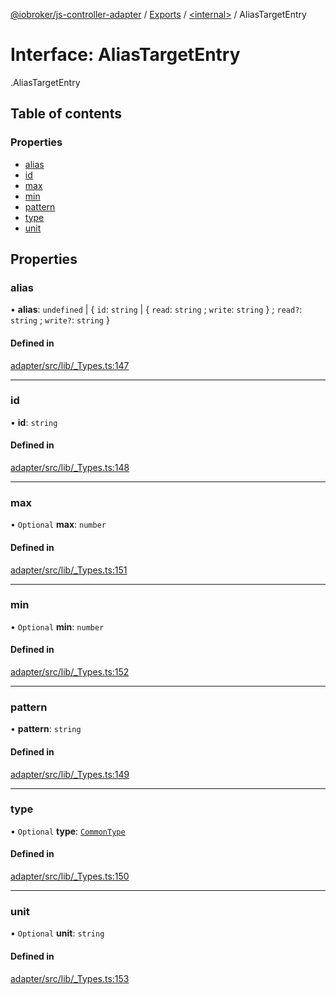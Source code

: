 [@iobroker/js-controller-adapter](../README.md) / [Exports](../modules.md) / [<internal\>](../modules/internal_.md) / AliasTargetEntry

# Interface: AliasTargetEntry

[<internal>](../modules/internal_.md).AliasTargetEntry

## Table of contents

### Properties

- [alias](internal_.AliasTargetEntry.md#alias)
- [id](internal_.AliasTargetEntry.md#id)
- [max](internal_.AliasTargetEntry.md#max)
- [min](internal_.AliasTargetEntry.md#min)
- [pattern](internal_.AliasTargetEntry.md#pattern)
- [type](internal_.AliasTargetEntry.md#type)
- [unit](internal_.AliasTargetEntry.md#unit)

## Properties

### alias

• **alias**: `undefined` \| { `id`: `string` \| { `read`: `string` ; `write`: `string`  } ; `read?`: `string` ; `write?`: `string`  }

#### Defined in

[adapter/src/lib/_Types.ts:147](https://github.com/ioBroker/ioBroker.js-controller/blob/5d3ad273/packages/adapter/src/lib/_Types.ts#L147)

___

### id

• **id**: `string`

#### Defined in

[adapter/src/lib/_Types.ts:148](https://github.com/ioBroker/ioBroker.js-controller/blob/5d3ad273/packages/adapter/src/lib/_Types.ts#L148)

___

### max

• `Optional` **max**: `number`

#### Defined in

[adapter/src/lib/_Types.ts:151](https://github.com/ioBroker/ioBroker.js-controller/blob/5d3ad273/packages/adapter/src/lib/_Types.ts#L151)

___

### min

• `Optional` **min**: `number`

#### Defined in

[adapter/src/lib/_Types.ts:152](https://github.com/ioBroker/ioBroker.js-controller/blob/5d3ad273/packages/adapter/src/lib/_Types.ts#L152)

___

### pattern

• **pattern**: `string`

#### Defined in

[adapter/src/lib/_Types.ts:149](https://github.com/ioBroker/ioBroker.js-controller/blob/5d3ad273/packages/adapter/src/lib/_Types.ts#L149)

___

### type

• `Optional` **type**: [`CommonType`](../modules/internal_.md#commontype)

#### Defined in

[adapter/src/lib/_Types.ts:150](https://github.com/ioBroker/ioBroker.js-controller/blob/5d3ad273/packages/adapter/src/lib/_Types.ts#L150)

___

### unit

• `Optional` **unit**: `string`

#### Defined in

[adapter/src/lib/_Types.ts:153](https://github.com/ioBroker/ioBroker.js-controller/blob/5d3ad273/packages/adapter/src/lib/_Types.ts#L153)
